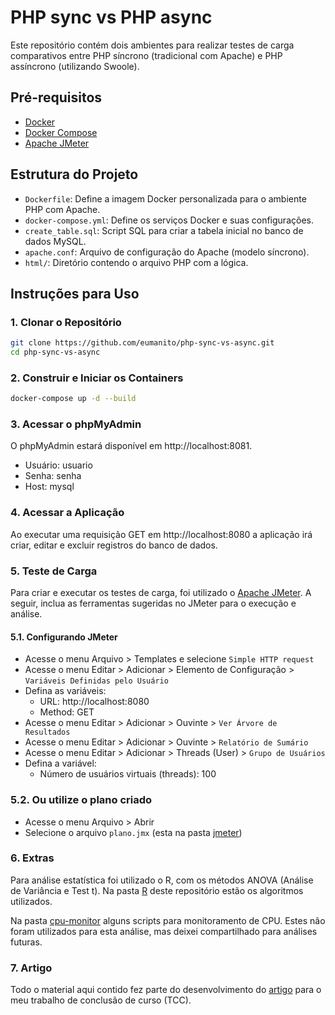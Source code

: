 # PHP sync vs PHP async
Este repositório contém dois ambientes para realizar testes de carga comparativos entre PHP síncrono (tradicional com Apache) e PHP assíncrono (utilizando Swoole).

## Pré-requisitos
- [Docker](https://www.docker.com/)
- [Docker Compose](https://docs.docker.com/compose/)
- [Apache JMeter](https://jmeter.apache.org/)

## Estrutura do Projeto
- `Dockerfile`: Define a imagem Docker personalizada para o ambiente PHP com Apache.
- `docker-compose.yml`: Define os serviços Docker e suas configurações.
- `create_table.sql`: Script SQL para criar a tabela inicial no banco de dados MySQL.
- `apache.conf`: Arquivo de configuração do Apache (modelo síncrono).
- `html/`: Diretório contendo o arquivo PHP com a lógica.

## Instruções para Uso

### 1. Clonar o Repositório
```sh
git clone https://github.com/eumanito/php-sync-vs-async.git
cd php-sync-vs-async
```

### 2. Construir e Iniciar os Containers
```sh
docker-compose up -d --build
```

### 3. Acessar o phpMyAdmin
O phpMyAdmin estará disponível em http://localhost:8081.
- Usuário: usuario
- Senha: senha
- Host: mysql

### 4. Acessar a Aplicação
Ao executar uma requisição GET em http://localhost:8080 a aplicação irá criar, editar e excluir registros do banco de dados.

### 5. Teste de Carga
Para criar e executar os testes de carga, foi utilizado o [Apache JMeter](https://jmeter.apache.org/). A seguir, inclua as ferramentas sugeridas no JMeter para o execução e análise.

#### 5.1. Configurando JMeter
- Acesse o menu Arquivo > Templates e selecione `Simple HTTP request`
- Acesse o menu Editar > Adicionar > Elemento de Configuração > `Variáveis Definidas pelo Usuário`
- Defina as variáveis: 
    - URL: http://localhost:8080
    - Method: GET
- Acesse o menu Editar > Adicionar > Ouvinte > `Ver Árvore de Resultados`
- Acesse o menu Editar > Adicionar > Ouvinte > `Relatório de Sumário`
- Acesse o menu Editar > Adicionar > Threads (User) > `Grupo de Usuários`
- Defina a variável:
    - Número de usuários virtuais (threads): 100

### 5.2. Ou utilize o plano criado
- Acesse o menu Arquivo > Abrir
- Selecione o arquivo `plano.jmx` (esta na pasta [jmeter](https://github.com/eumanito/php-sync-vs-async/tree/main/jmeter))

### 6. Extras
Para análise estatística foi utilizado o R, com os métodos ANOVA (Análise de Variância e Test t).
Na pasta [R](https://github.com/eumanito/php-sync-vs-async/tree/main/R)  deste repositório estão os algoritmos utilizados.

Na pasta [cpu-monitor](https://github.com/eumanito/php-sync-vs-async/tree/main/cpu-monitor) alguns scripts para monitoramento de CPU. Estes não foram utilizados para esta análise, mas deixei compartilhado para análises futuras.

### 7. Artigo
Todo o material aqui contido fez parte do desenvolvimento do [artigo](https://github.com/eumanito/php-sync-vs-async/tree/main/resultados/Artigo.pdf) para o meu trabalho de conclusão de curso (TCC). 